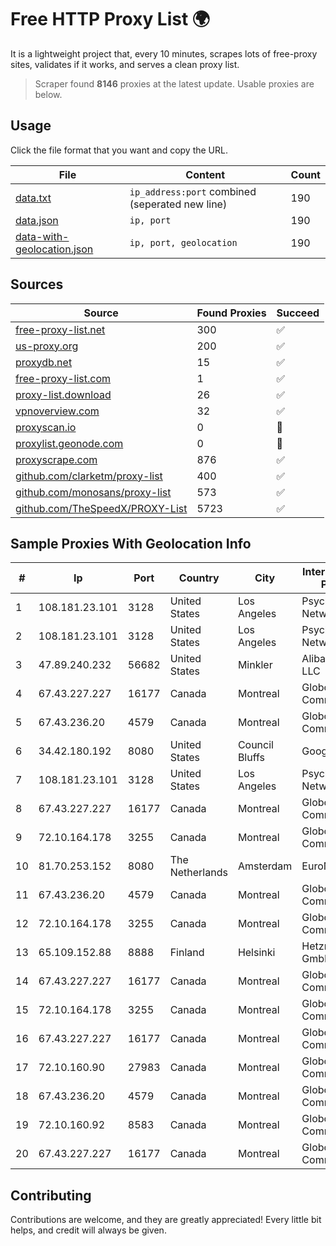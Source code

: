 
# Free HTTP Proxy List 🌍

It is a lightweight project that, every 10 minutes, scrapes lots of free-proxy sites, validates if it works, and serves a clean proxy list.


> Scraper found **8146** proxies at the latest update. Usable proxies are below.

## Usage

Click the file format that you want and copy the URL.


|File|Content|Count|
|----|-------|-----|
|[data.txt](https://raw.githubusercontent.com/themiralay/Proxy-List-World/master/data.txt)|`ip_address:port` combined (seperated new line)|190|
|[data.json](https://raw.githubusercontent.com/themiralay/Proxy-List-World/master/data.json)|`ip, port`|190|
|[data-with-geolocation.json](https://raw.githubusercontent.com/themiralay/Proxy-List-World/master/data-with-geolocation.json)|`ip, port, geolocation`|190|

## Sources

|Source|Found Proxies|Succeed|
|------|-------------|-------|
|[free-proxy-list.net](https://free-proxy-list.net)|300|✅|
|[us-proxy.org](https://www.us-proxy.org)|200|✅|
|[proxydb.net](http://proxydb.net)|15|✅|
|[free-proxy-list.com](https://free-proxy-list.com/?page=&port=&type%5B%5D=http&type%5B%5D=https&up_time=0&search=Search)|1|✅|
|[proxy-list.download](https://www.proxy-list.download/HTTP)|26|✅|
|[vpnoverview.com](https://vpnoverview.com/privacy/anonymous-browsing/free-proxy-servers)|32|✅|
|[proxyscan.io](https://www.proxyscan.io)|0|🚫|
|[proxylist.geonode.com](https://proxylist.geonode.com/api/proxy-list?limit=300&page=1&sort_by=lastChecked&sort_type=desc&protocols=http,https)|0|🚫|
|[proxyscrape.com](https://api.proxyscrape.com/v2/?request=displayproxies&protocol=http&timeout=10000&country=all&ssl=all&anonymity=all)|876|✅|
|[github.com/clarketm/proxy-list](https://raw.githubusercontent.com/clarketm/proxy-list/master/proxy-list-raw.txt)|400|✅|
|[github.com/monosans/proxy-list](https://raw.githubusercontent.com/monosans/proxy-list/main/proxies/http.txt)|573|✅|
|[github.com/TheSpeedX/PROXY-List](https://raw.githubusercontent.com/TheSpeedX/PROXY-List/master/http.txt)|5723|✅|


## Sample Proxies With Geolocation Info

|#|Ip|Port|Country|City|Internet Service Provider|
|-|--|----|-------|----|-------------------------|
|1|108.181.23.101|3128|United States|Los Angeles|Psychz Networks|
|2|108.181.23.101|3128|United States|Los Angeles|Psychz Networks|
|3|47.89.240.232|56682|United States|Minkler|Alibaba.com LLC|
|4|67.43.227.227|16177|Canada|Montreal|GloboTech Communications|
|5|67.43.236.20|4579|Canada|Montreal|GloboTech Communications|
|6|34.42.180.192|8080|United States|Council Bluffs|Google LLC|
|7|108.181.23.101|3128|United States|Los Angeles|Psychz Networks|
|8|67.43.227.227|16177|Canada|Montreal|GloboTech Communications|
|9|72.10.164.178|3255|Canada|Montreal|GloboTech Communications|
|10|81.70.253.152|8080|The Netherlands|Amsterdam|EuroNet Internet|
|11|67.43.236.20|4579|Canada|Montreal|GloboTech Communications|
|12|72.10.164.178|3255|Canada|Montreal|GloboTech Communications|
|13|65.109.152.88|8888|Finland|Helsinki|Hetzner Online GmbH|
|14|67.43.227.227|16177|Canada|Montreal|GloboTech Communications|
|15|72.10.164.178|3255|Canada|Montreal|GloboTech Communications|
|16|67.43.227.227|16177|Canada|Montreal|GloboTech Communications|
|17|72.10.160.90|27983|Canada|Montreal|GloboTech Communications|
|18|67.43.236.20|4579|Canada|Montreal|GloboTech Communications|
|19|72.10.160.92|8583|Canada|Montreal|GloboTech Communications|
|20|67.43.227.227|16177|Canada|Montreal|GloboTech Communications|



## Contributing

Contributions are welcome, and they are greatly appreciated! Every
little bit helps, and credit will always be given.

